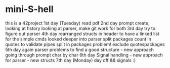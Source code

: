 # mini-S-hell
this is a 42project
1st day (Tuesday) read pdf
2nd day prompt create, looking at hstory looking at parser, make git work for both
3rd day try to figure out parser
4th day rearranged structs in header to have a linked list for the simple cmds
	looked deeper into parser
	split <pipe>packages
	count in <pp> quotes to validate pipes
	split in <pp> <space>packages
	problem! exclude quotespackages
5th day again parser problems to find a good structure - new approach going through prompt char by char
6th day Signal handling - new approach for parser - new structs
7th day (Monday) day off && signals :)